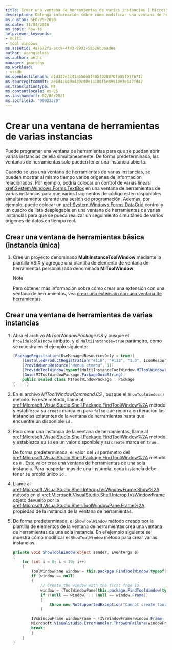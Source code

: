 ```yaml
---
title: Crear una ventana de herramientas de varias instancias | Microsoft Docs
description: Obtenga información sobre cómo modificar una ventana de herramientas para que se puedan abrir varias instancias de ella simultáneamente. De forma predeterminada, las ventanas de herramientas solo pueden tener una instancia abierta.
ms.custom: SEO-VS-2020
ms.date: 11/04/2016
ms.topic: how-to
helpviewer_keywords:
- multi
- tool windows
ms.assetid: 4a7872f1-acc9-4f43-8932-5a526b36adea
author: acangialosi
ms.author: anthc
manager: jmartens
ms.workload:
- vssdk
ms.openlocfilehash: d1d332e3c41a55de8f405f028070fa95f97f6717
ms.sourcegitcommit: ae6d47b09a439cd0e13180f5e89510e3e347fd47
ms.translationtype: MT
ms.contentlocale: es-ES
ms.lasthandoff: 02/08/2021
ms.locfileid: "99923270"
---
```

# <a name="create-a-multi-instance-tool-window"></a>Crear una ventana de herramientas de varias instancias
Puede programar una ventana de herramientas para que se puedan abrir varias instancias de ella simultáneamente. De forma predeterminada, las ventanas de herramientas solo pueden tener una instancia abierta.

Cuando se usa una ventana de herramientas de varias instancias, se pueden mostrar al mismo tiempo varios orígenes de información relacionados. Por ejemplo, podría colocar un control de varias líneas <xref:System.Windows.Forms.TextBox> en una ventana de herramientas de varias instancias para que varios fragmentos de código estén disponibles simultáneamente durante una sesión de programación. Además, por ejemplo, puede colocar un <xref:System.Windows.Forms.DataGrid> control y un cuadro de lista desplegable en una ventana de herramientas de varias instancias para que se pueda realizar un seguimiento simultáneo de varios orígenes de datos en tiempo real.

## <a name="create-a-basic-single-instance-tool-window"></a>Crear una ventana de herramientas básica (instancia única)

1. Cree un proyecto denominado **MultiInstanceToolWindow** mediante la plantilla VSIX y agregue una plantilla de elemento de ventana de herramientas personalizada denominada **MIToolWindow**.

    > [!NOTE]
    > Para obtener más información sobre cómo crear una extensión con una ventana de herramientas, vea [crear una extensión con una ventana de herramientas](../extensibility/creating-an-extension-with-a-tool-window.md).

## <a name="make-a-tool-window-multi-instance"></a>Crear una ventana de herramientas de varias instancias

1. Abra el archivo *MIToolWindowPackage.CS* y busque el `ProvideToolWindow` atributo. y el `MultiInstances=true` parámetro, como se muestra en el ejemplo siguiente:

    ```csharp
    [PackageRegistration(UseManagedResourcesOnly = true)]
        [InstalledProductRegistration("#110", "#112", "1.0", IconResourceID = 400)] // Info on this package for Help/About
        [ProvideMenuResource("Menus.ctmenu", 1)]
        [ProvideToolWindow(typeof(MultiInstanceToolWindow.MIToolWindow), MultiInstances = true)]
        [Guid(MIToolWindowPackage.PackageGuidString)]
        public sealed class MIToolWindowPackage : Package
    {. . .}
    ```

2. En el archivo *MIToolWindowCommand.CS* , busque el `ShowToolWindos()` método. En este método, llame al <xref:Microsoft.VisualStudio.Shell.Package.FindToolWindow%2A> método y establezca su `create` marca en para `false` que recorra en iteración las instancias existentes de la ventana de herramientas hasta que encuentre un disponible `id` .

3. Para crear una instancia de la ventana de herramientas, llame al <xref:Microsoft.VisualStudio.Shell.Package.FindToolWindow%2A> método y establezca su `id` en un valor disponible y su `create` marca en `true` .

    De forma predeterminada, el valor del `id` parámetro del <xref:Microsoft.VisualStudio.Shell.Package.FindToolWindow%2A> método es `0` . Este valor crea una ventana de herramientas de una sola instancia. Para hospedar más de una instancia, cada instancia debe tener su propio único `id` .

4. Llame al <xref:Microsoft.VisualStudio.Shell.Interop.IVsWindowFrame.Show%2A> método en el <xref:Microsoft.VisualStudio.Shell.Interop.IVsWindowFrame> objeto devuelto por la <xref:Microsoft.VisualStudio.Shell.ToolWindowPane.Frame%2A> propiedad de la instancia de la ventana de herramientas.

5. De forma predeterminada, el `ShowToolWindow` método creado por la plantilla de elementos de la ventana de herramientas crea una ventana de herramientas de una sola instancia. En el ejemplo siguiente se muestra cómo modificar el `ShowToolWindow` método para crear varias instancias.

    ```csharp
    private void ShowToolWindow(object sender, EventArgs e)
    {
        for (int i = 0; i < 10; i++)
        {
            ToolWindowPane window = this.package.FindToolWindow(typeof(MIToolWindow), i, false);
            if (window == null)
            {
                // Create the window with the first free ID.
                window = (ToolWindowPane)this.package.FindToolWindow(typeof(MIToolWindow), i, true);
                if ((null == window) || (null == window.Frame))
                {
                    throw new NotSupportedException("Cannot create tool window");
                }

            IVsWindowFrame windowFrame = (IVsWindowFrame)window.Frame;
            Microsoft.VisualStudio.ErrorHandler.ThrowOnFailure(windowFrame.Show());
            break;
            }
        }
    }
    ```
